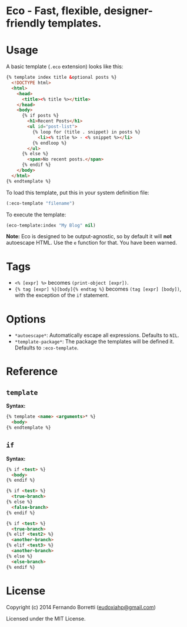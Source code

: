 # Eco - Fast, flexible, designer-friendly templates.

# Usage

A basic template (`.eco` extension) looks like this:

```html
{% template index title &optional posts %}
  <!DOCTYPE html>
  <html>
    <head>
      <title><% title %></title>
    </head>
    <body>
      {% if posts %}
        <h1>Recent Posts</h1>
        <ul id="post-list">
          {% loop for (title . snippet) in posts %}
            <li><% title %> - <% snippet %></li>
          {% endloop %}
        </ul>
      {% else %}
        <span>No recent posts.</span>
      {% endif %}
    </body>
  </html>
{% endtemplate %}
```

To load this template, put this in your system definition file:

```lisp
(:eco-template "filename")
```

To execute the template:

```lisp
(eco-template:index "My Blog" nil)
```

**Note:** Eco is designed to be output-agnostic, so by default it will **not**
autoescape HTML. Use the `e` function for that. You have been warned.

# Tags

- `<% [expr] %>` becomes `(print-object [expr])`.
- `{% tag [expr] %}[body]{% endtag %}` becomes `(tag [expr] [body])`, with the
  exception of the `if` statement.

# Options

- `*autoescape*`: Automatically escape all expressions. Defaults to `NIL`.
- `*template-package*`: The package the templates will be defined it. Defaults
  to `:eco-template`.

# Reference

## `template`

**Syntax:**

```html
{% template <name> <arguments>* %}
  <body>
{% endtemplate %}
```

## `if`

**Syntax:**

```html
{% if <test> %}
  <body>
{% endif %}

{% if <test> %}
  <true-branch>
{% else %}
  <false-branch>
{% endif %}

{% if <test> %}
  <true-branch>
{% elif <test2> %}
  <another-branch>
{% elif <test3> %}
  <another-branch>
{% else %}
  <else-branch>
{% endif %}
```

# License

Copyright (c) 2014 Fernando Borretti (eudoxiahp@gmail.com)

Licensed under the MIT License.
